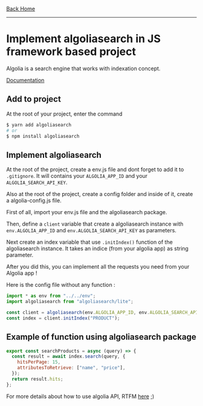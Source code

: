 [Back Home](https://midayex.github.io)

---

# Implement algoliasearch in JS framework based project

Algolia is a search engine that works with indexation concept.

[Documentation](https://www.algolia.com/doc/api-reference/api-methods/search/)

## Add to project

At the root of your project, enter the command

```zsh
$ yarn add algoliasearch
# or
$ npm install algoliasearch
```

## Implement algoliasearch

At the root of the project, create a env.js file and dont forget to add it to `.gitignore`. It will contains your `ALGOLIA_APP_ID` and your `ALGOLIA_SEARCH_API_KEY`.

Also at the root of the project, create a config folder and inside of it, create a algolia-config.js file.

First of all, import your env.js file and the algoliasearch package.

Then, define a `client` variable that create a algoliasearch instance with `env.ALGOLIA_APP_ID` and `env.ALGOLIA_SEARCH_API_KEY` as parameters.

Next create an index variable that use `.initIndex()` function of the algoliasearch instance. It takes an indice (from your algolia app) as string parameter.

After you did this, you can implement all the requests you need from your Algolia app !

Here is the config file without any function :

```Javascript
import * as env from "../../env";
import algoliasearch from "algoliasearch/lite";

const client = algoliasearch(env.ALGOLIA_APP_ID, env.ALGOLIA_SEARCH_API_KEY);
const index = client.initIndex("PRODUCT");
```

## Example of function using algoliasearch package

```Javascript
export const searchProducts = async (query) => {
  const result = await index.search(query, {
    hitsPerPage: 15,
    attributesToRetrieve: ["name", "price"],
  });
  return result.hits;
};
```

For more details about how to use algolia API, RTFM [here](https://www.algolia.com/doc/api-client/getting-started/what-is-the-api-client/javascript/?client=javascript) ;)
